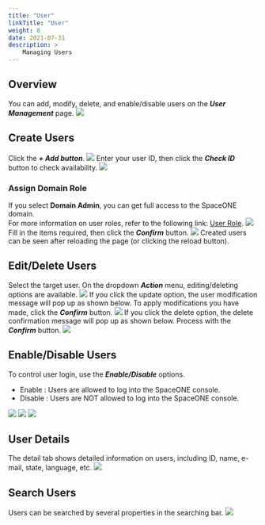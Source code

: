 ```yaml
---
title: "User"
linkTitle: "User"
weight: 8
date: 2021-07-31
description: >
    Managing Users
---
```


## Overview
You can add, modify, delete, and enable/disable users on the _**User Management**_ page.
![](/docs/guides/admin_guide/identity/user_img/user_img_01.png)

## Create Users
Click the _**+ Add button**_. 
![](/docs/guides/user/user_img/user_img_02.png)
Enter your user ID, then click the _**Check ID**_ button to check availability.
![](/docs/guides/user/user_img/user_img_03.png)

### Assign Domain Role
If you select **Domain Admin**, you can get full access to the SpaceONE domain.<br>
For more information on user roles, refer to the following link: [User Role](/docs/guides/advanced_topics/user_role).
![](/docs/guides/user/user_img/user_img_04.png)
Fill in the items required, then click the _**Confirm**_ button.
![](/docs/guides/user/user_img/user_img_05.png)
Created users can be seen after reloading the page \(or clicking the reload button\).

## Edit/Delete Users
Select the target user. On the dropdown _**Action**_ menu, editing/deleting options are available.
![](/docs/guides/user/user_img/user_img_06.png)
If you click the update option, the user modification message will pop up as shown below. To apply modifications you have made, click the _**Confirm**_ button.
![](/docs/guides/user/user_img/user_img_07.png)
If you click the delete option, the delete confirmation message will pop up as shown below. Process with the _**Confirm**_ button.
![](/docs/guides/user/user_img/user_img_08.png)

## Enable/Disable Users
To control user login, use the _**Enable/Disable**_ options.

* Enable : Users are allowed to log into the SpaceONE console.
* Disable : Users are NOT allowed to log into the SpaceONE console. 

![](/docs/guides/user/user_img/user_img_09.png)
![](/docs/guides/user/user_img/user_img_10.png)
![](/docs/guides/user/user_img/user_img_11.png)

## User Details
The detail tab shows detailed information on users, including ID, name, e-mail, state, language, etc.
![](/docs/guides/user/user_img/user_img_12.png)

## Search Users
Users can be searched by several properties in the searching bar.
![](/docs/guides/user/user_img/user_img_13.png)



